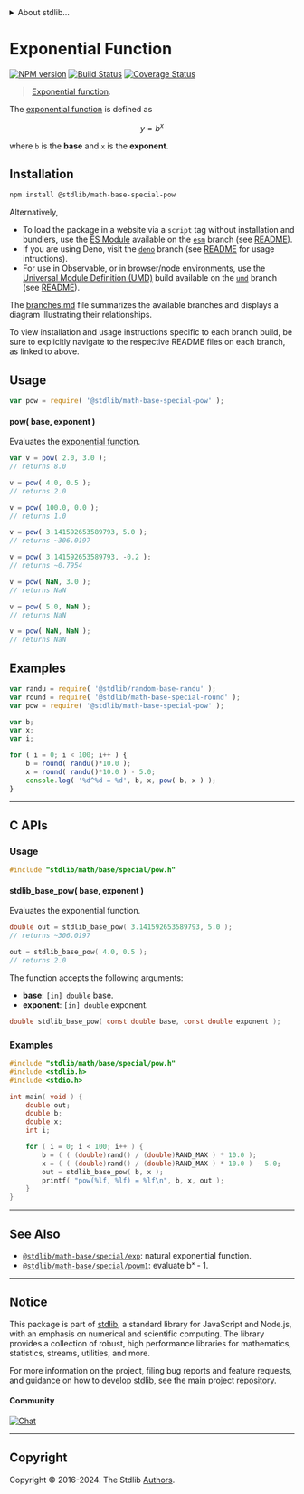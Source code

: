 <!--

@license Apache-2.0

Copyright (c) 2024 The Stdlib Authors.

Licensed under the Apache License, Version 2.0 (the "License");
you may not use this file except in compliance with the License.
You may obtain a copy of the License at

   http://www.apache.org/licenses/LICENSE-2.0

Unless required by applicable law or agreed to in writing, software
distributed under the License is distributed on an "AS IS" BASIS,
WITHOUT WARRANTIES OR CONDITIONS OF ANY KIND, either express or implied.
See the License for the specific language governing permissions and
limitations under the License.

-->


<details>
  <summary>
    About stdlib...
  </summary>
  <p>We believe in a future in which the web is a preferred environment for numerical computation. To help realize this future, we've built stdlib. stdlib is a standard library, with an emphasis on numerical and scientific computation, written in JavaScript (and C) for execution in browsers and in Node.js.</p>
  <p>The library is fully decomposable, being architected in such a way that you can swap out and mix and match APIs and functionality to cater to your exact preferences and use cases.</p>
  <p>When you use stdlib, you can be absolutely certain that you are using the most thorough, rigorous, well-written, studied, documented, tested, measured, and high-quality code out there.</p>
  <p>To join us in bringing numerical computing to the web, get started by checking us out on <a href="https://github.com/stdlib-js/stdlib">GitHub</a>, and please consider <a href="https://opencollective.com/stdlib">financially supporting stdlib</a>. We greatly appreciate your continued support!</p>
</details>

# Exponential Function

[![NPM version][npm-image]][npm-url] [![Build Status][test-image]][test-url] [![Coverage Status][coverage-image]][coverage-url] <!-- [![dependencies][dependencies-image]][dependencies-url] -->

> [Exponential function][exponential-function].

<section class="intro">

The [exponential function][exponential-function] is defined as

<!-- <equation class="equation" label="eq:exponential_function" align="center" raw="y = b^x" alt="Exponential function"> -->

```math
y = b^x
```

<!-- <div class="equation" align="center" data-raw-text="y = b^x" data-equation="eq:exponential_function">
    <img src="https://cdn.jsdelivr.net/gh/stdlib-js/stdlib@bb29798906e119fcb2af99e94b60407a270c9b32/lib/node_modules/@stdlib/math/base/special/pow/docs/img/equation_exponential_function.svg" alt="Exponential function">
    <br>
</div> -->

<!-- </equation> -->

where `b` is the **base** and `x` is the **exponent**.

</section>

<!-- /.intro -->

<section class="installation">

## Installation

```bash
npm install @stdlib/math-base-special-pow
```

Alternatively,

-   To load the package in a website via a `script` tag without installation and bundlers, use the [ES Module][es-module] available on the [`esm`][esm-url] branch (see [README][esm-readme]).
-   If you are using Deno, visit the [`deno`][deno-url] branch (see [README][deno-readme] for usage intructions).
-   For use in Observable, or in browser/node environments, use the [Universal Module Definition (UMD)][umd] build available on the [`umd`][umd-url] branch (see [README][umd-readme]).

The [branches.md][branches-url] file summarizes the available branches and displays a diagram illustrating their relationships.

To view installation and usage instructions specific to each branch build, be sure to explicitly navigate to the respective README files on each branch, as linked to above.

</section>

<section class="usage">

## Usage

```javascript
var pow = require( '@stdlib/math-base-special-pow' );
```

#### pow( base, exponent )

Evaluates the [exponential function][exponential-function].

```javascript
var v = pow( 2.0, 3.0 );
// returns 8.0

v = pow( 4.0, 0.5 );
// returns 2.0

v = pow( 100.0, 0.0 );
// returns 1.0

v = pow( 3.141592653589793, 5.0 );
// returns ~306.0197

v = pow( 3.141592653589793, -0.2 );
// returns ~0.7954

v = pow( NaN, 3.0 );
// returns NaN

v = pow( 5.0, NaN );
// returns NaN

v = pow( NaN, NaN );
// returns NaN
```

</section>

<!-- /.usage -->

<section class="examples">

## Examples

<!-- eslint no-undef: "error" -->

```javascript
var randu = require( '@stdlib/random-base-randu' );
var round = require( '@stdlib/math-base-special-round' );
var pow = require( '@stdlib/math-base-special-pow' );

var b;
var x;
var i;

for ( i = 0; i < 100; i++ ) {
    b = round( randu()*10.0 );
    x = round( randu()*10.0 ) - 5.0;
    console.log( '%d^%d = %d', b, x, pow( b, x ) );
}
```

</section>

<!-- /.examples -->

<!-- C interface documentation. -->

* * *

<section class="c">

## C APIs

<!-- Section to include introductory text. Make sure to keep an empty line after the intro `section` element and another before the `/section` close. -->

<section class="intro">

</section>

<!-- /.intro -->

<!-- C usage documentation. -->

<section class="usage">

### Usage

```c
#include "stdlib/math/base/special/pow.h"
```

#### stdlib_base_pow( base, exponent )

Evaluates the exponential function.

```c
double out = stdlib_base_pow( 3.141592653589793, 5.0 );
// returns ~306.0197

out = stdlib_base_pow( 4.0, 0.5 );
// returns 2.0
```

The function accepts the following arguments:

-   **base**: `[in] double` base.
-   **exponent**: `[in] double` exponent.

```c
double stdlib_base_pow( const double base, const double exponent );
```

</section>

<!-- /.usage -->

<!-- C API usage notes. Make sure to keep an empty line after the `section` element and another before the `/section` close. -->

<section class="notes">

</section>

<!-- /.notes -->

<!-- C API usage examples. -->

<section class="examples">

### Examples

```c
#include "stdlib/math/base/special/pow.h"
#include <stdlib.h>
#include <stdio.h>

int main( void ) {
    double out;
    double b;
    double x;
    int i;

    for ( i = 0; i < 100; i++ ) {
        b = ( ( (double)rand() / (double)RAND_MAX ) * 10.0 );
        x = ( ( (double)rand() / (double)RAND_MAX ) * 10.0 ) - 5.0;
        out = stdlib_base_pow( b, x );
        printf( "pow(%lf, %lf) = %lf\n", b, x, out );
    }
}
```

</section>

<!-- /.examples -->

</section>

<!-- /.c -->

<!-- Section for related `stdlib` packages. Do not manually edit this section, as it is automatically populated. -->

<section class="related">

* * *

## See Also

-   <span class="package-name">[`@stdlib/math-base/special/exp`][@stdlib/math/base/special/exp]</span><span class="delimiter">: </span><span class="description">natural exponential function.</span>
-   <span class="package-name">[`@stdlib/math-base/special/powm1`][@stdlib/math/base/special/powm1]</span><span class="delimiter">: </span><span class="description">evaluate bˣ - 1.</span>

</section>

<!-- /.related -->

<!-- Section for all links. Make sure to keep an empty line after the `section` element and another before the `/section` close. -->


<section class="main-repo" >

* * *

## Notice

This package is part of [stdlib][stdlib], a standard library for JavaScript and Node.js, with an emphasis on numerical and scientific computing. The library provides a collection of robust, high performance libraries for mathematics, statistics, streams, utilities, and more.

For more information on the project, filing bug reports and feature requests, and guidance on how to develop [stdlib][stdlib], see the main project [repository][stdlib].

#### Community

[![Chat][chat-image]][chat-url]

---

## Copyright

Copyright &copy; 2016-2024. The Stdlib [Authors][stdlib-authors].

</section>

<!-- /.stdlib -->

<!-- Section for all links. Make sure to keep an empty line after the `section` element and another before the `/section` close. -->

<section class="links">

[npm-image]: http://img.shields.io/npm/v/@stdlib/math-base-special-pow.svg
[npm-url]: https://npmjs.org/package/@stdlib/math-base-special-pow

[test-image]: https://github.com/stdlib-js/math-base-special-pow/actions/workflows/test.yml/badge.svg?branch=main
[test-url]: https://github.com/stdlib-js/math-base-special-pow/actions/workflows/test.yml?query=branch:main

[coverage-image]: https://img.shields.io/codecov/c/github/stdlib-js/math-base-special-pow/main.svg
[coverage-url]: https://codecov.io/github/stdlib-js/math-base-special-pow?branch=main

<!--

[dependencies-image]: https://img.shields.io/david/stdlib-js/math-base-special-pow.svg
[dependencies-url]: https://david-dm.org/stdlib-js/math-base-special-pow/main

-->

[chat-image]: https://img.shields.io/gitter/room/stdlib-js/stdlib.svg
[chat-url]: https://app.gitter.im/#/room/#stdlib-js_stdlib:gitter.im

[stdlib]: https://github.com/stdlib-js/stdlib

[stdlib-authors]: https://github.com/stdlib-js/stdlib/graphs/contributors

[umd]: https://github.com/umdjs/umd
[es-module]: https://developer.mozilla.org/en-US/docs/Web/JavaScript/Guide/Modules

[deno-url]: https://github.com/stdlib-js/math-base-special-pow/tree/deno
[deno-readme]: https://github.com/stdlib-js/math-base-special-pow/blob/deno/README.md
[umd-url]: https://github.com/stdlib-js/math-base-special-pow/tree/umd
[umd-readme]: https://github.com/stdlib-js/math-base-special-pow/blob/umd/README.md
[esm-url]: https://github.com/stdlib-js/math-base-special-pow/tree/esm
[esm-readme]: https://github.com/stdlib-js/math-base-special-pow/blob/esm/README.md
[branches-url]: https://github.com/stdlib-js/math-base-special-pow/blob/main/branches.md

[exponential-function]: https://en.wikipedia.org/wiki/Exponential_function

<!-- <related-links> -->

[@stdlib/math/base/special/exp]: https://github.com/stdlib-js/math-base-special-exp

[@stdlib/math/base/special/powm1]: https://github.com/stdlib-js/math-base-special-powm1

<!-- </related-links> -->

</section>

<!-- /.links -->

